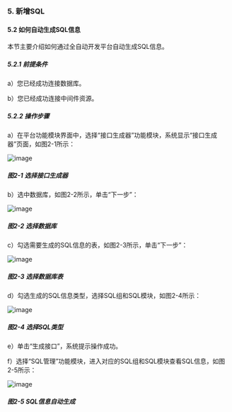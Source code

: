 ### 5. 新增SQL

#### 5.2 如何自动生成SQL信息

本节主要介绍如何通过全自动开发平台自动生成SQL信息。

##### 5.2.1 前提条件

a）您已经成功连接数据库。

b）您已经成功连接中间件资源。

##### 5.2.2 操作步骤

a）在平台功能模块界面中，选择“接口生成器”功能模块，系统显示“接口生成器”页面，如图2-1所示：

![image](https://user-images.githubusercontent.com/79617492/174554644-94bf2217-281b-4e79-88f4-04c40b6b3bb5.png)

##### 图2-1 选择接口生成器

b）选中数据库，如图2-2所示，单击“下一步”：

![image](https://user-images.githubusercontent.com/79617492/174554672-9db65e30-fcaa-46a9-b935-4f58a0e36c86.png)

##### 图2-2 选择数据库

c）勾选需要生成的SQL信息的表，如图2-3所示，单击“下一步”：

![image](https://user-images.githubusercontent.com/79617492/174554716-64e6b092-9bab-4744-a10c-10e44bd6043a.png)

##### 图2-3 选择数据库表

d）勾选生成的SQL信息类型，选择SQL组和SQL模块，如图2-4所示：

![image](https://user-images.githubusercontent.com/79617492/174554734-4ca9dd5b-2bb2-4a4b-be58-958d7c846763.png)

##### 图2-4 选择SQL类型

e）单击“生成接口”，系统提示操作成功。

f）选择“SQL管理”功能模块，进入对应的SQL组和SQL模块查看SQL信息，如图2-5所示：

![image](https://user-images.githubusercontent.com/79617492/174554746-1809d45b-b86c-45aa-8737-aa567f3bac72.png)

##### 图2-5 SQL信息自动生成
